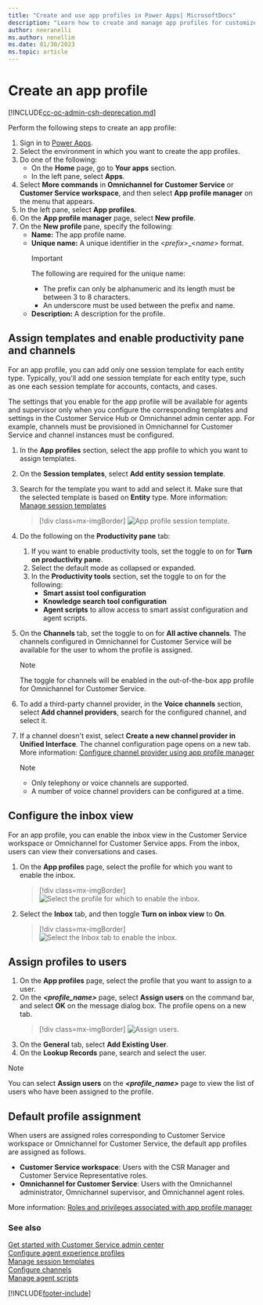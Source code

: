 ```yaml
---
title: "Create and use app profiles in Power Apps| MicrosoftDocs"
description: "Learn how to create and manage app profiles for customized agent experiences."
author: neeranelli
ms.author: nenellim
ms.date: 01/30/2023
ms.topic: article
---
```


# Create an app profile

[!INCLUDE[cc-oc-admin-csh-deprecation.md](../../includes/cc-oc-admin-csh-deprecation.md)]

Perform the following steps to create an app profile:

1. Sign in to [Power Apps](https://go.microsoft.com/fwlink/p/?linkid=2142083).
1. Select the environment in which you want to create the app profiles.
1. Do one of the following:
   - On the **Home** page, go to **Your apps** section.
   - In the left pane, select **Apps**.
1. Select **More commands** in **Omnichannel for Customer Service** or **Customer Service workspace**, and then select **App profile manager** on the menu that appears.
1. In the left pane, select **App profiles**.
1. On the **App profile manager** page, select **New profile**.
1. On the **New profile** pane, specify the following:
   - **Name:** The app profile name.
   - **Unique name:** A unique identifier in the <*prefix*>_<*name*> format.
     > [!IMPORTANT]
     > The following are required for the unique name:
     > - The prefix can only be alphanumeric and its length must be between 3 to 8 characters.
     > - An underscore must be used between the prefix and name.
   - **Description:** A description for the profile.
  
## Assign templates and enable productivity pane and channels<a name="enable-prod-pane"></a>

For an app profile, you can add only one session template for each entity type. Typically, you'll add one session template for each entity type, such as one each session template for accounts, contacts, and cases.

The settings that you enable for the app profile will be available for agents and supervisor only when you configure the corresponding templates and settings in the Customer Service Hub or Omnichannel admin center app. For example, channels must be provisioned in Omnichannel for Customer Service and channel instances must be configured.

1. In the **App profiles** section, select the app profile to which you want to assign templates.
2. On the **Session templates**, select **Add entity session template**.
3. Search for the template you want to add and select it. Make sure that the selected template is based on **Entity** type. More information: [Manage session templates](session-templates.md)
   > [!div class=mx-imgBorder]
   > ![App profile session template.](../../app-profile-manager/media/app-profile-session-template.png "App profile session template")

4. Do the following on the **Productivity pane** tab:
   1. If you want to enable productivity tools, set the toggle to on for **Turn on productivity pane**.
   2. Select the default mode as collapsed or expanded.
   3. In the **Productivity tools** section, set the toggle to on for the following:
      - **Smart assist tool configuration**
      - **Knowledge search tool configuration**
      - **Agent scripts** to allow access to smart assist configuration and agent scripts.
5. On the **Channels** tab, set the toggle to on for **All active channels**. The channels configured in Omnichannel for Customer Service will be available for the user to whom the profile is assigned.

   > [!NOTE]
   > The toggle for channels will be enabled in the out-of-the-box app profile for Omnichannel for Customer Service.

6. To add a third-party channel provider, in the **Voice channels** section, select **Add channel providers**, search for the configured channel, and select it.
7. If a channel doesn't exist, select **Create a new channel provider in Unified Interface**. The channel configuration page opens on a new tab. More information: [Configure channel provider using app profile manager](../../channel-integration-framework/v2/administer/configure-channel-provider-app-profile-manager.md)

   > [!NOTE]
   > - Only telephony or voice channels are supported.
   > - A number of voice channel providers can be configured at a time.
  
## Configure the inbox view

For an app profile, you can enable the inbox view in the Customer Service workspace or Omnichannel for Customer Service apps. From the inbox, users can view their conversations and cases.

1. On the **App profiles** page, select the profile for which you want to enable the inbox. 
   > [!div class=mx-imgBorder]
   > ![Select the profile for which to enable the inbox.](../../app-profile-manager/media/app-profile-manager-inbox-profile.png "Select the profile for which to enable the inbox.")
2. Select the **Inbox** tab, and then toggle **Turn on inbox view** to **On**.
   > [!div class=mx-imgBorder]
   > ![Select the Inbox tab to enable the inbox.](../../app-profile-manager/media/app-profile-manager-inbox-tab.png "Select the inbox tab to enable the inbox view.")

## Assign profiles to users

1. On the **App profiles** page, select the profile that you want to assign to a user.
2. On the ***<profile_name>*** page, select **Assign users** on the command bar, and select **OK** on the message dialog box. The profile opens on a new tab.
   > [!div class=mx-imgBorder]
   > ![Assign users.](../../app-profile-manager/media/assign-users.png "Assign users")
3. On the **General** tab, select **Add Existing User**.
4. On the **Lookup Records** pane, search and select the user.

> [!NOTE]
> You can select **Assign users** on the ***<profile_name>*** page to view the list of users who have been assigned to the profile.

## Default profile assignment

When users are assigned roles corresponding to Customer Service workspace or Omnichannel for Customer Service, the default app profiles are assigned as follows.

- **Customer Service workspace**: Users with the CSR Manager and Customer Service Representative roles.
- **Omnichannel for Customer Service**: Users with the Omnichannel administrator, Omnichannel supervisor, and Omnichannel agent roles.

More information: [Roles and privileges associated with app profile manager](security-roles.md)

### See also

[Get started with Customer Service admin center](../implement/cs-admin-center.md)  
[Configure agent experience profiles](create-agent-experience-profile.md)  
[Manage session templates](session-templates.md)  
[Configure channels](../use/channels.md)  
[Manage agent scripts](agent-scripts.md)  


[!INCLUDE[footer-include](../../includes/footer-banner.md)]
